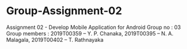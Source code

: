 # Group-Assignment-02
Assignment 02 - Develop Mobile Application for Android
Group no : 03
Group members : 2019T00359 – Y. P. Chanaka,
                2019T00395 – N. A. Malagala,
                2019T00402 – T. Rathnayaka
